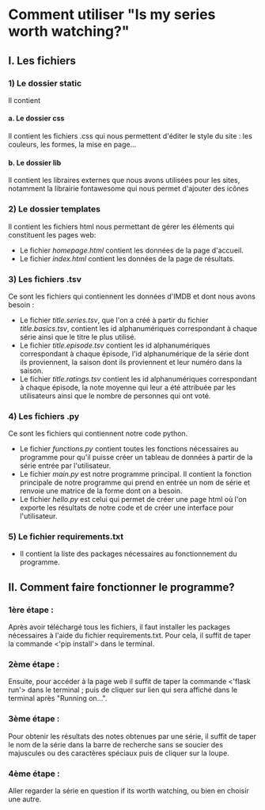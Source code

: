 # Comment utiliser "Is my series worth watching?"
## I. Les fichiers
### 1) Le dossier static
Il contient
#### a. Le dossier css
Il contient les fichiers .css qui nous permettent d'éditer le style du site : les couleurs, les formes, la mise en page...
#### b. Le dossier lib
Il contient les libraires externes que nous avons utilisées pour les sites, notamment la librairie fontawesome qui nous permet d'ajouter des icônes
### 2) Le dossier templates
Il contient les fichiers html nous permettant de gérer les éléments qui constituent les pages web:

* Le fichier *homepage.html* contient les données de la page d'accueil.
* Le fichier *index.html* contient les données de la page de résultats.

### 3) Les fichiers .tsv
Ce sont les fichiers qui contiennent les données d'IMDB et dont nous avons besoin :

* Le fichier *title.series.tsv*, que l'on a créé à partir du fichier *title.basics.tsv*, contient les id alphanumériques correspondant à chaque série ainsi que le titre le plus utilisé.
* Le fichier *title.episode.tsv* contient les id alphanumériques correspondant à chaque épisode, l'id alphanumérique de la série dont ils proviennent, la saison dont ils proviennent et leur numéro dans la saison.
* Le fichier *title.ratings.tsv* contient les id alphanumériques correspondant à chaque épisode, la note moyenne qui leur a été attribuée par les utilisateurs ainsi que le nombre de personnes qui ont voté.

### 4) Les fichiers .py
Ce sont les fichiers qui contiennent notre code python.

* Le fichier *functions.py* contient toutes les fonctions nécessaires au programme pour qu'il puisse créer un tableau de données à partir de la série entrée par l'utilisateur.
* Le fichier *main.py* est notre programme principal. Il contient la fonction principale de notre programme qui prend en entrée un nom de série et renvoie une matrice de la forme dont on a besoin.
* Le fichier *hello.py* est celui qui permet de créer une page html où l'on exporte les résultats de notre code et de créer une interface pour l'utilisateur.

### 5) Le fichier requirements.txt
* Il contient la liste des packages nécessaires au fonctionnement du programme.

## II. Comment faire fonctionner le programme?
### 1ère étape :
Après avoir téléchargé tous les fichiers, il faut installer les packages nécessaires à l'aide du fichier requirements.txt. Pour cela, il suffit de taper la commande <'pip install'> dans le terminal.

### 2ème étape :
Ensuite, pour accéder à la page web il suffit de taper la commande <'flask run'> dans le terminal ; puis de cliquer sur lien qui sera affiché dans le terminal après "Running on...".

### 3ème étape :
Pour obtenir les résultats des notes obtenues par une série, il suffit de taper le nom de la série dans la barre de recherche sans se soucier des majuscules ou des caractères spéciaux puis de cliquer sur la loupe.

### 4ème étape :
Aller regarder la série en question if its worth watching, ou bien en choisir une autre.
